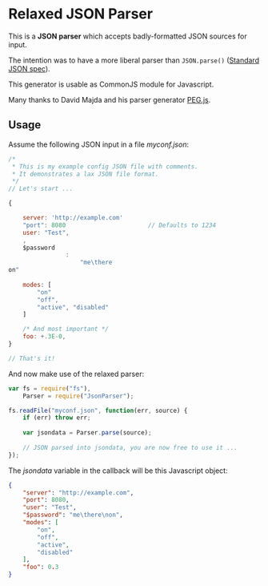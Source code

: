 Relaxed JSON Parser
=======

This is a **JSON parser** which accepts badly-formatted JSON sources for input.

The intention was to have a more liberal parser than `JSON.parse()` ([Standard JSON spec](http://www.json.org/)).

This generator is usable as CommonJS module for Javascript.

Many thanks to David Majda and his parser generator [PEG.js](http://pegjs.majda.cz/).


Usage
-----
Assume the following JSON input in a file *myconf.json*:
```javascript
/*
 * This is my example config JSON file with comments.
 * It demonstrates a lax JSON file format.
 */
// Let's start ...

{

	server: 'http://example.com'
	"port": 8080                       // Defaults to 1234
	user: "Test",
	,
	$password
				:
					"me\there
on"
	
	modes: [
		"on"
		"off",
		"active", "disabled"
	]

	/* And most important */
	foo: +.3E-0,
}

// That's it!
```

And now make use of the relaxed parser:
```javascript
var fs = require("fs"),
	Parser = require("JsonParser");

fs.readFile("myconf.json", function(err, source) {
	if (err) throw err;
	
	var jsondata = Parser.parse(source);
	
	// JSON parsed into jsondata, you are now free to use it ...
});
```

The *jsondata* variable in the callback will be this Javascript object:
```json
{
	"server": "http://example.com",
	"port": 8080,
	"user": "Test",
	"$password": "me\there\non",
	"modes": [
		"on",
		"off",
		"active",
		"disabled"
	],
	"foo": 0.3
}
```

